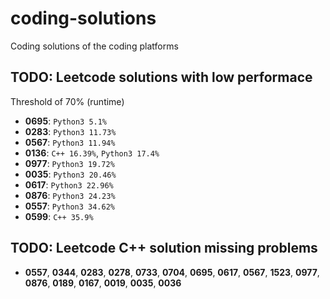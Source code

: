 # coding-solutions
Coding solutions of the coding platforms

## TODO: Leetcode solutions with low performace

Threshold of 70% (runtime)

- **0695**: `Python3 5.1%`
- **0283**: `Python3 11.73%`
- **0567**: `Python3 11.94%`
- **0136**: `C++ 16.39%`, `Python3 17.4%`
- **0977**: `Python3 19.72%`
- **0035**: `Python3 20.46%`
- **0617**: `Python3 22.96%`
- **0876**: `Python3 24.23%`
- **0557**: `Python3 34.62%`
- **0599**: `C++ 35.9%`

## TODO: Leetcode C++ solution missing problems
- **0557**, **0344**, **0283**, **0278**, **0733**, **0704**, **0695**, **0617**, **0567**, **1523**, **0977**, **0876**, **0189**, **0167**, **0019**, **0035**, **0036**

